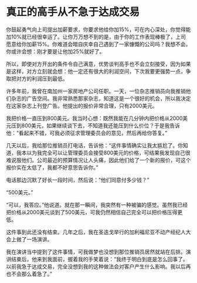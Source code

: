 # 真正的高手从不急于达成交易

你鼓起勇气向上司提出加薪要求，你要求他给你加15%，可在内心深处，你觉得能加10%就已经很幸运了。让你万万想不到的是，由于你的工作表现棒极了，上司愿意给你加薪15%。你难道会暗自庆幸自己遇到了一家慷慨的公司吗？我想不会。你或许会想：刚才要是让他加25%就好了。 

所以，即使对方开出的条件令自己满意，优势谈判高手也不会立刻接受，因为如果是这样，对方立刻就会想：他一定还有很大的利润空间，下次我要更强势一点，争取把对方的利润压到最低。 

许多年前，我曾在南加州一家房地产公司任职。一天，一位杂志推销员向我推销他们杂志的广告空间。我非常熟悉那家杂志，知道这是一个很好的机会，所以我决定在这家杂志上刊登广告。他提出的报价非常合理，只有2000美元。 

我把价格一直压到800美元。我当时心想：既然我能在几分钟内把价格从2000美元压到800美元，如果继续谈下去，不知道我还能压到什么价位？于是我告诉他：“看起来不错，可我必须征求管理委员会的意见，然后再给你答复。” 

几天以后，我给那位推销员打电话，告诉他：“这件事情确实让我太尴尬了。你知道，我本以为我完全可以让管理委员会接受800美元的价格，可结果我发现自己很难说服他们。公司最近的预算情况让人头痛，因此他们给了一个新的报价，可这个报价实在太低了，我都不好意思告诉你。” 

电话那边沉默了好长一段时间，然后说：“他们同意付多少钱？” 

“500美元。” 

“可以，我答应。”他说道。就在那一瞬间，我突然有一种被骗的感觉。虽然我已经把价格从2000美元谈到了500美元，可我仍然相信自己完全可以把价格压得更低。 

这件事到此还没有结束。几年之后，我在圣迭戈举行的加利福尼亚不动产经纪人大会上做了一场演讲。 

我在演讲当中提到了这件事情，可我做梦也没想到那位推销员居然就站在后排。演讲结束后，他来到我面前，握着我的手笑着说：“我终于明白到底是怎么回事了。以前我急于达成交易，完全没想到我的这种做法会对客户产生什么影响。我以后再也不会那么着急了。”